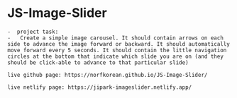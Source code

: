 # JS-Image-Slider

    -  project task: 
    -   Create a simple image carousel. It should contain arrows on each side to advance the image forward or backward. It should automatically move forward every 5 seconds. It should contain the little navigation circles at the bottom that indicate which slide you are on (and they should be click-able to advance to that particular slide)

    live github page: https://norfkorean.github.io/JS-Image-Slider/

    live netlify page: https://jipark-imageslider.netlify.app/
